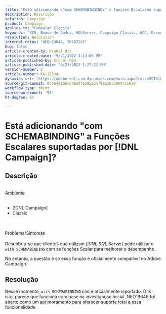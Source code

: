 ```yaml
---
title: "Está adicionando \"com SCHEMABINDING\" a Funções Escalares suportadas por [!DNL Campaign]?"
description: Descrição
solution: Campaign
product: Campaign
applies-to: "Campaign Classic"
keywords: "KCS, Banco de Dados, SQLServer, Campaign Classic, ACC, Desempenho"
resolution: Resolution
internal-notes: "NEO-19646, TK197287"
bug: false
article-created-by: Krunal Oza
article-created-date: "9/21/2022 1:13:05 PM"
article-published-by: Krunal Oza
article-published-date: "9/21/2022 1:27:22 PM"
version-number: 3
article-number: KA-15034
dynamics-url: "https://adobe-ent.crm.dynamics.com/main.aspx?forceUCI=1&pagetype=entityrecord&etn=knowledgearticle&id=65c3361d-af39-ed11-9db0-0022480867bd"
source-git-commit: 0c3e421beca46d9fe1952b1f98538a50697216a0
workflow-type: tm+mt
source-wordcount: '93'
ht-degree: 5%

---
```


# Está adicionando &quot;com SCHEMABINDING&quot; a Funções Escalares suportadas por [!DNL Campaign]?

## Descrição

<br>Ambiente<br><br>
- [!DNL Campaign]
- Classic



<br><br>Problema/Sintomas<br><br>
Descobriu-se que clientes que utilizam *[!DNL SQL Server]* pode utilizar o `with SCHEMABINDING` com as funções Scalar para melhorar o desempenho.

No entanto, a questão é se essa função é oficialmente compatível no Adobe Campaign.


## Resolução


Nesse momento, `with SCHEMABINDING` não é oficialmente reportado. Dito isto, parece que funciona com base na investigação inicial. NEO19646 foi aberto como um aprimoramento para oferecer suporte total a essa funcionalidade.
